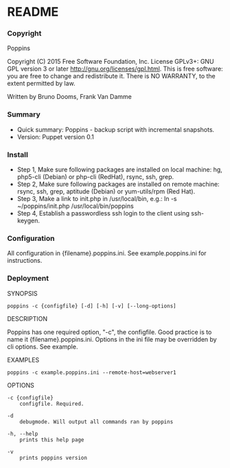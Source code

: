 # README #
### Copyright ###
Poppins 

Copyright (C) 2015 Free Software Foundation, Inc.
License GPLv3+: GNU GPL version 3 or later <http://gnu.org/licenses/gpl.html>.
This is free software: you are free to change and redistribute it.
There is NO WARRANTY, to the extent permitted by law.

Written by Bruno Dooms, Frank Van Damme

### Summary ###
* Quick summary: Poppins - backup script with incremental snapshots. 
* Version: Puppet version 0.1

### Install ###
* Step 1, Make sure following packages are installed on local machine: hg, php5-cli (Debian) or php-cli (RedHat), rsync, ssh, grep. 
* Step 2, Make sure following packages are installed on remote machine: rsync, ssh, grep, aptitude (Debian) or yum-utils/rpm (Red Hat). 
* Step 3, Make a link to init.php in /usr/local/bin, e.g.: ln -s ~/poppins/init.php /usr/local/bin/poppins
* Step 4, Establish a passwordless ssh login to the client using ssh-keygen.

### Configuration ###
All configuration in {filename}.poppins.ini. See example.poppins.ini for instructions.

### Deployment ###
SYNOPSIS

    poppins -c {configfile} [-d] [-h] [-v] [--long-options]

DESCRIPTION

Poppins has one required option, "-c", the configfile. Good practice is to name it {filename}.poppins.ini. Options in the ini file may be overridden by cli options. See example.

EXAMPLES

    poppins -c example.poppins.ini --remote-host=webserver1

OPTIONS

    -c {configfile}
        configfile. Required. 

    -d 
        debugmode. Will output all commands ran by poppins

    -h, --help
        prints this help page

    -v
        prints poppins version
